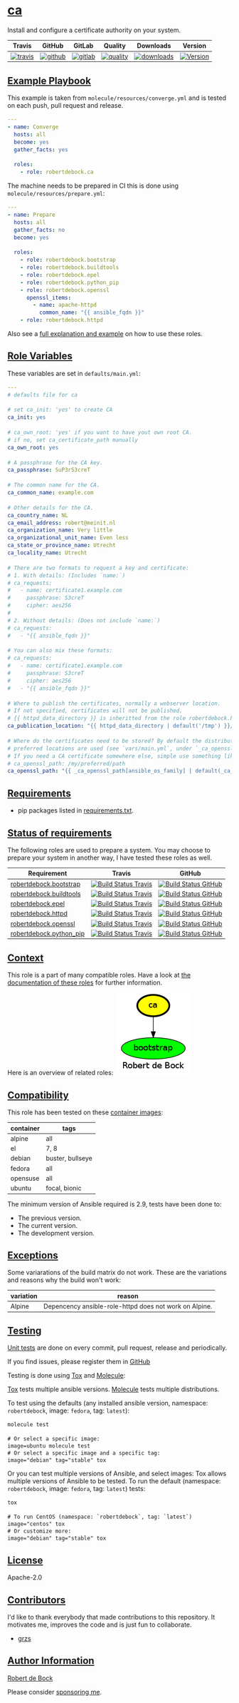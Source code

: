 # [ca](#ca)

Install and configure a certificate authority on your system.

|Travis|GitHub|GitLab|Quality|Downloads|Version|
|------|------|------|-------|---------|-------|
|[![travis](https://travis-ci.com/robertdebock/ansible-role-ca.svg?branch=master)](https://travis-ci.com/robertdebock/ansible-role-ca)|[![github](https://github.com/robertdebock/ansible-role-ca/workflows/Ansible%20Molecule/badge.svg)](https://github.com/robertdebock/ansible-role-ca/actions)|[![gitlab](https://gitlab.com/robertdebock/ansible-role-ca/badges/master/pipeline.svg)](https://gitlab.com/robertdebock/ansible-role-ca)|[![quality](https://img.shields.io/ansible/quality/35543)](https://galaxy.ansible.com/robertdebock/ca)|[![downloads](https://img.shields.io/ansible/role/d/35543)](https://galaxy.ansible.com/robertdebock/ca)|[![Version](https://img.shields.io/github/release/robertdebock/ansible-role-ca.svg)](https://github.com/robertdebock/ansible-role-ca/releases/)|

## [Example Playbook](#example-playbook)

This example is taken from `molecule/resources/converge.yml` and is tested on each push, pull request and release.
```yaml
---
- name: Converge
  hosts: all
  become: yes
  gather_facts: yes

  roles:
    - role: robertdebock.ca
```

The machine needs to be prepared in CI this is done using `molecule/resources/prepare.yml`:
```yaml
---
- name: Prepare
  hosts: all
  gather_facts: no
  become: yes

  roles:
    - role: robertdebock.bootstrap
    - role: robertdebock.buildtools
    - role: robertdebock.epel
    - role: robertdebock.python_pip
    - role: robertdebock.openssl
      openssl_items:
        - name: apache-httpd
          common_name: "{{ ansible_fqdn }}"
    - role: robertdebock.httpd
```

Also see a [full explanation and example](https://robertdebock.nl/how-to-use-these-roles.html) on how to use these roles.

## [Role Variables](#role-variables)

These variables are set in `defaults/main.yml`:
```yaml
---
# defaults file for ca

# set ca_init: 'yes' to create CA
ca_init: yes

# ca_own_root: 'yes' if you want to have yout own root CA.
# if no, set ca_certificate_path manually
ca_own_root: yes

# A passphrase for the CA key.
ca_passphrase: SuP3rS3creT

# The common name for the CA.
ca_common_name: example.com

# Other details for the CA.
ca_country_name: NL
ca_email_address: robert@meinit.nl
ca_organization_name: Very little
ca_organizational_unit_name: Even less
ca_state_or_province_name: Utrecht
ca_locality_name: Utrecht

# There are two formats to request a key and certificate:
# 1. With details: (Includes `name:`)
# ca_requests:
#   - name: certificate1.example.com
#     passphrase: S3creT
#     cipher: aes256
#
# 2. Without details: (Does not include `name:`)
# ca_requests:
#   - "{{ ansible_fqdn }}"

# You can also mix these formats:
# ca_requests:
#   - name: certificate1.example.com
#     passphrase: S3creT
#     cipher: aes256
#   - "{{ ansible_fqdn }}"

# Where to publish the certificates, normally a webserver location.
# If not specified, certificates will not be published.
# {{ httpd_data_directory }} is inheritted from the role robertdebock.httpd.
ca_publication_location: "{{ httpd_data_directory | default('/tmp') }}/pub"

# Where do the certificates need to be stored? By default the distribution
# preferred locations are used (see `vars/main.yml`, under `_ca_openssl_path`.
# If you need a CA certificate somewhere else, simple use something like this:
# ca_openssl_path: /my/preferred/path
ca_openssl_path: "{{ _ca_openssl_path[ansible_os_family] | default(_ca_openssl_path['default']) }}"
```

## [Requirements](#requirements)

- pip packages listed in [requirements.txt](https://github.com/robertdebock/ansible-role-ca/blob/master/requirements.txt).

## [Status of requirements](#status-of-requirements)

The following roles are used to prepare a system. You may choose to prepare your system in another way, I have tested these roles as well.

| Requirement | Travis | GitHub |
|-------------|--------|--------|
| [robertdebock.bootstrap](https://galaxy.ansible.com/robertdebock/bootstrap) | [![Build Status Travis](https://travis-ci.com/robertdebock/ansible-role-bootstrap.svg?branch=master)](https://travis-ci.com/robertdebock/ansible-role-bootstrap) | [![Build Status GitHub](https://github.com/robertdebock/ansible-role-bootstrap/workflows/Ansible%20Molecule/badge.svg)](https://github.com/robertdebock/ansible-role-bootstrap/actions) |
| [robertdebock.buildtools](https://galaxy.ansible.com/robertdebock/buildtools) | [![Build Status Travis](https://travis-ci.com/robertdebock/ansible-role-buildtools.svg?branch=master)](https://travis-ci.com/robertdebock/ansible-role-buildtools) | [![Build Status GitHub](https://github.com/robertdebock/ansible-role-buildtools/workflows/Ansible%20Molecule/badge.svg)](https://github.com/robertdebock/ansible-role-buildtools/actions) |
| [robertdebock.epel](https://galaxy.ansible.com/robertdebock/epel) | [![Build Status Travis](https://travis-ci.com/robertdebock/ansible-role-epel.svg?branch=master)](https://travis-ci.com/robertdebock/ansible-role-epel) | [![Build Status GitHub](https://github.com/robertdebock/ansible-role-epel/workflows/Ansible%20Molecule/badge.svg)](https://github.com/robertdebock/ansible-role-epel/actions) |
| [robertdebock.httpd](https://galaxy.ansible.com/robertdebock/httpd) | [![Build Status Travis](https://travis-ci.com/robertdebock/ansible-role-httpd.svg?branch=master)](https://travis-ci.com/robertdebock/ansible-role-httpd) | [![Build Status GitHub](https://github.com/robertdebock/ansible-role-httpd/workflows/Ansible%20Molecule/badge.svg)](https://github.com/robertdebock/ansible-role-httpd/actions) |
| [robertdebock.openssl](https://galaxy.ansible.com/robertdebock/openssl) | [![Build Status Travis](https://travis-ci.com/robertdebock/ansible-role-openssl.svg?branch=master)](https://travis-ci.com/robertdebock/ansible-role-openssl) | [![Build Status GitHub](https://github.com/robertdebock/ansible-role-openssl/workflows/Ansible%20Molecule/badge.svg)](https://github.com/robertdebock/ansible-role-openssl/actions) |
| [robertdebock.python_pip](https://galaxy.ansible.com/robertdebock/python_pip) | [![Build Status Travis](https://travis-ci.com/robertdebock/ansible-role-python_pip.svg?branch=master)](https://travis-ci.com/robertdebock/ansible-role-python_pip) | [![Build Status GitHub](https://github.com/robertdebock/ansible-role-python_pip/workflows/Ansible%20Molecule/badge.svg)](https://github.com/robertdebock/ansible-role-python_pip/actions) |

## [Context](#context)

This role is a part of many compatible roles. Have a look at [the documentation of these roles](https://robertdebock.nl/) for further information.

Here is an overview of related roles:
![dependencies](https://raw.githubusercontent.com/robertdebock/drawings/artifacts/ca.png "Dependency")

## [Compatibility](#compatibility)

This role has been tested on these [container images](https://hub.docker.com/u/robertdebock):

|container|tags|
|---------|----|
|alpine|all|
|el|7, 8|
|debian|buster, bullseye|
|fedora|all|
|opensuse|all|
|ubuntu|focal, bionic|

The minimum version of Ansible required is 2.9, tests have been done to:

- The previous version.
- The current version.
- The development version.

## [Exceptions](#exceptions)

Some variarations of the build matrix do not work. These are the variations and reasons why the build won't work:

| variation                 | reason                 |
|---------------------------|------------------------|
| Alpine | Depencency ansible-role-httpd does not work on Alpine. |


## [Testing](#testing)

[Unit tests](https://travis-ci.com/robertdebock/ansible-role-ca) are done on every commit, pull request, release and periodically.

If you find issues, please register them in [GitHub](https://github.com/robertdebock/ansible-role-ca/issues)

Testing is done using [Tox](https://tox.readthedocs.io/en/latest/) and [Molecule](https://github.com/ansible/molecule):

[Tox](https://tox.readthedocs.io/en/latest/) tests multiple ansible versions.
[Molecule](https://github.com/ansible/molecule) tests multiple distributions.

To test using the defaults (any installed ansible version, namespace: `robertdebock`, image: `fedora`, tag: `latest`):

```
molecule test

# Or select a specific image:
image=ubuntu molecule test
# Or select a specific image and a specific tag:
image="debian" tag="stable" tox
```

Or you can test multiple versions of Ansible, and select images:
Tox allows multiple versions of Ansible to be tested. To run the default (namespace: `robertdebock`, image: `fedora`, tag: `latest`) tests:

```
tox

# To run CentOS (namespace: `robertdebock`, tag: `latest`)
image="centos" tox
# Or customize more:
image="debian" tag="stable" tox
```

## [License](#license)

Apache-2.0

## [Contributors](#contributors)

I'd like to thank everybody that made contributions to this repository. It motivates me, improves the code and is just fun to collaborate.

- [grzs](https://github.com/grzs)

## [Author Information](#author-information)

[Robert de Bock](https://robertdebock.nl/)

Please consider [sponsoring me](https://github.com/sponsors/robertdebock).

